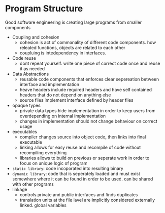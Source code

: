 # Program Structure

Good software engineering is creating large programs from smaller components

- Coupling and cohesion
  - cohesion is act of commonality of different code components. how releated functions, objects are related to each other
  - coupluing is intedependency in interfaces. 
- Code reuse
  - dont repeat yourself. write one piece of correct code once and reuse it as needed
- Data Abstractions
  - reusable code components that enforces clear sepereation between interface and implementation
  - heave headers include required headers and have self contained headers that do not depend on anything else
  - source files implement interface defined by header files
- opaque types
  - private data types hide implementation in order to keep users from overdepending on internal implementation
  - changes in implementation should not change behaviour on correct usage
- executables
  - compiler changes source into object code, then links into final executable
  - linking allows for easy reuse and recompile of code without recompiling everything
  - libraries allows to build on previous or seperate work in order to focus on unique logic of program
- `static library`: code incoporated into resulting binary
- `dynamic library`: code that is seperately loaded and must exist somewhere where it can be found in order to be used. can be shared with other programs
- linkage
  - controls private and public interfaces and finds duplicates
  - translation units at the file lavel are implicitly considered externally linked. global variables

